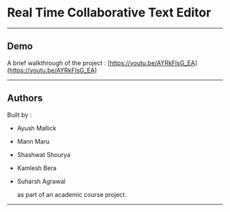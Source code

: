 # Real Time Collaborative Text Editor

---

## Demo

A brief walkthrough of the project :
[https://youtu.be/AYRkFlsG_EA](https://youtu.be/AYRkFlsG_EA)

---

## Authors

Built by :

- Ayush Mallick
- Mann Maru
- Shashwat Shourya
- Kamlesh Bera
- Suharsh Agrawal

  as part of an academic course project.

---
